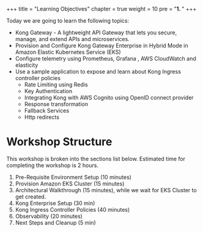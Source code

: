 +++
title = "Learning Objectives"
chapter = true
weight = 10
pre = "<b>1. </b>"
+++

Today we are going to learn the following topics:

* Kong Gateway - A lightweight API Gateway that lets you secure, manage, and extend APIs and microservices.
* Provision and Configure Kong Gateway Enterprise in Hybrid Mode in Amazon Elastic Kubernetes Service (EKS)
* Configure telemetry using Prometheus, Grafana , AWS CloudWatch and elasticity
* Use a sample application to expose and learn about Kong Ingress controller policies
    * Rate Limiting using Redis
    * Key Authentication
    * Integrating Kong with AWS Cognito using OpenID connect provider
    * Response transformation
    * Fallback Services
    * Http redirects

# Workshop Structure

This workshop is broken into the sections list below.  Estimated time for completing the workshop is 2 hours.

1. Pre-Requisite Environment Setup (10 minutes)
1. Provision Amazon EKS Cluster (15 minutes)
1. Architectural Walkthrough (15 minutes), while we wait for EKS Cluster to get created.
1. Kong Enterprise Setup (30 min)
1. Kong Ingress Controller Policies (40 minutes)
1. Observability (20 minutes)
1. Next Steps and Cleanup (5 min)